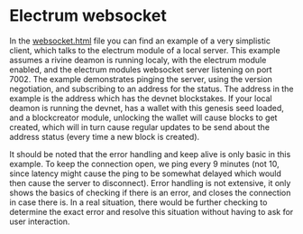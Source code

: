 # Electrum websocket

In the [websocket.html](websocket.html) file you can find an example of a very simplistic client, which talks to the electrum module of a local server. This example assumes a rivine deamon is running localy, with the electrum module enabled, and the electrum modules websocket server listening on port 7002. The example demonstrates pinging the server, using the version negotiation, and subscribing to an address for the status. The address in the example is the address which has the devnet blockstakes. If your local deamon is running the devnet, has a wallet with this genesis seed loaded, and a blockcreator module, unlocking the wallet will cause blocks to get created, which will in turn cause regular updates to be send about the address status (every time a new block is created).

It should be noted that the error handling and keep alive is only basic in this example. To keep the connection open, we ping every 9 minutes (not 10, since latency might cause the ping to be somewhat delayed which would then cause the server to disconnect). Error handling is not extensive, it only shows the basics of checking if there is an error, and closes the connection in case there is.
In a real situation, there would be further checking to determine the exact error and resolve this situation without having to ask for user interaction.